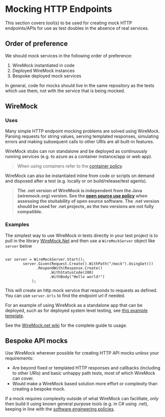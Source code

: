 # Mocking HTTP Endpoints

This section covers tool(s) to be used for creating mock HTTP endpoints/APIs for use as test doubles in the absence of real services.

## Order of preference

We should mock services in the following order of preference:

1. WireMock instantiated in code
1. Deployed WireMock instances
1. Bespoke deployed mock services

In general, code for mocks should live in the same repository as the tests which use them, not with the service that is being mocked.

## WireMock

### Uses

Many simple HTTP endpoint mocking problems are solved using WireMock. Parsing requests for string values, serving templated responses, simulating errors and making subsequent calls to other URIs are all built-in features.

WireMock stubs can run standalone and be deployed as continuously running services (e.g. to azure as a container instance/app or web app). 

>When using containers refer to the [container policy](/software-engineering-policies/Containers/ContainerPolicy.md).

WireMock can also be instantiated inline from code or scripts on demand and disposed after a test (e.g. locally or on build/release/test agents). 
>**The .net version of WireMock is independent from the Java (wiremock.org) version. See the [open source use policy](/software-engineering-policies/OpenSourceUse/OpenSourceUsePolicy.md) when assessing the stuitability of open source software. The .net version should be used for .net projects, as the two versions are not fully compatible.**

### Examples

The simplest way to use WireMock in tests directly in your test project is to pull in the library [WireMock.Net](https://www.nuget.org/packages/WireMock.Net) and then use a `WireMockServer` object like `server` below

```

var server = WireMockServer.Start();
        server.Given(Request.Create().WithPath("/mock").UsingGet())
              .RespondWith(Response.Create()
                    .WithStatusCode(200)
                    .WithBody("Hello world!")
            );

```

This will create an http mock service that responds to requests as defined. You can use `server.Urls` to find the endpoint url if needed.

For an example of using WireMock as a standalone app that can be deployed, such as for deployed system level testing, see [this example template](https://github.com/UKHO/TemplateForWiremock).

See the [WireMock.net wiki](https://github.com/WireMock-Net/WireMock.Net/wiki) for the complete guide to usage.

## Bespoke API mocks

Use WireMock wherever possible for creating HTTP API mocks _unless_ your requirements:

- Are beyond fixed or templated HTTP responses and callbacks (including to other URIs) and basic unhappy path tests, most of which WireMock can cover.
- Would make a WireMock based solution more effort or complexity than creating a bespoke mock.

If a mock requires complexity outside of what WireMock can facilitate, _only_ then build it using known general purpose tools (e.g. in C# using .net), keeping in line with the [software engineering policies](/software-engineering-policies).
